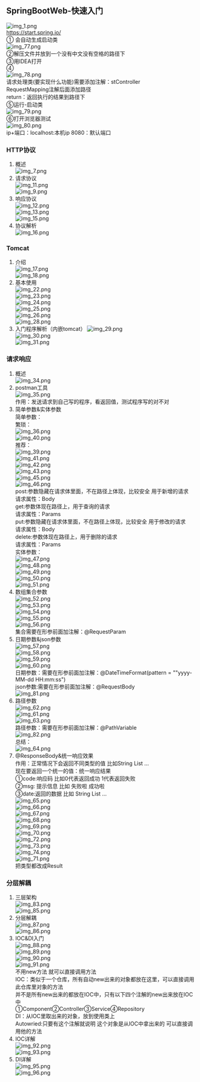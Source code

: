##  SpringBootWeb-快速入门  
![img_1.png](image/image7/img_1.png)    
https://start.spring.io/  
①  会自动生成启动类  
![img_77.png](image/image7/img_77.png)  
②解压文件并放到一个没有中文没有空格的路径下  
③用IDEA打开  
④  
![img_78.png](image/image7/img_78.png)  
请求处理类(要实现什么功能)需要添加注解：stController  
RequestMapping注解后面添加路径  
return：返回执行的结果到路径下  
⑤运行-启动类  
![img_79.png](image/image7/img_79.png)  
⑥打开浏览器测试  
![img_80.png](image/image7/img_80.png)  
ip+端口：localhost:本机ip 8080：默认端口  
###  HTTP协议  
1.  概述  
![img_7.png](image/image7/img_7.png)  
2.  请求协议  
![img_11.png](image/image7/img_11.png)  
![img_9.png](image/image7/img_9.png)  
3.  响应协议  
![img_12.png](image/image7/img_12.png)  
![img_13.png](image/image7/img_13.png)  
![img_15.png](image/image7/img_15.png)  
4.  协议解析  
![img_16.png](image/image7/img_16.png)  
###  Tomcat  
1.  介绍  
![img_17.png](image/image7/img_17.png)  
![img_18.png](image/image7/img_18.png)  
2.  基本使用  
![img_22.png](image/image7/img_22.png)  
![img_23.png](image/image7/img_23.png)  
![img_24.png](image/image7/img_24.png)  
![img_25.png](image/image7/img_25.png)  
![img_26.png](image/image7/img_26.png)  
![img_28.png](image/image7/img_28.png)  
3.  入门程序解析（内嵌tomcat） 
![img_29.png](image/image7/img_29.png)  
![img_30.png](image/image7/img_30.png)  
![img_31.png](image/image7/img_31.png)  
###  请求响应  
1.  概述  
![img_34.png](image/image7/img_34.png)  
2.  postman工具  
![img_35.png](image/image7/img_35.png)  
作用：发送请求到自己写的程序，看返回值，测试程序写的对不对  
3.  简单参数&实体参数  
简单参数：  
繁琐：  
![img_36.png](image/image7/img_36.png)  
![img_40.png](image/image7/img_40.png)  
推荐：  
![img_39.png](image/image7/img_39.png)   
![img_41.png](image/image7/img_41.png)  
![img_42.png](image/image7/img_42.png)  
![img_43.png](image/image7/img_43.png)  
![img_45.png](image/image7/img_45.png)  
![img_46.png](image/image7/img_46.png)  
post:参数隐藏在请求体里面，不在路径上体现，比较安全  用于新增的请求    
请求属性：Body  
get:参数体现在路径上，用于查询的请求  
请求属性：Params  
put:参数隐藏在请求体里面，不在路径上体现，比较安全 用于修改的请求  
请求属性：Body  
delete:参数体现在路径上，用于删除的请求  
请求属性：Params  
实体参数：  
![img_47.png](image/image7/img_47.png)   
![img_48.png](image/image7/img_48.png)  
![img_49.png](image/image7/img_49.png)  
![img_50.png](image/image7/img_50.png)  
![img_51.png](image/image7/img_51.png)  
4.  数组集合参数  
![img_52.png](image/image7/img_52.png)  
![img_53.png](image/image7/img_53.png)  
![img_54.png](image/image7/img_54.png)  
![img_55.png](image/image7/img_55.png)  
![img_56.png](image/image7/img_56.png)  
集合需要在形参前面加注解：@RequestParam  
5.  日期参数&json参数  
![img_57.png](image/image7/img_57.png)  
![img_58.png](image/image7/img_58.png)  
![img_59.png](image/image7/img_59.png)  
![img_60.png](image/image7/img_60.png)  
日期参数：需要在形参前面加注解：@DateTimeFormat(pattern = ""yyyy-MM-dd HH:mm:ss")   
json参数:需要在形参前面加注解：@RequestBody  
![img_81.png](image/image7/img_81.png)  
6.  路径参数  
![img_62.png](image/image7/img_62.png)  
![img_61.png](image/image7/img_61.png)  
![img_63.png](image/image7/img_63.png)  
路径参数：需要在形参前面加注解：@PathVariable  
![img_82.png](image/image7/img_82.png)  
总结：  
![img_64.png](image/image7/img_64.png)  
7.  @ResponseBody&统一响应效果  
作用：正常情况下会返回不同类型的值 比如String List ...   
现在要返回一个统一的值：统一响应结果  
①code:响应码 比如0代表返回成功 1代表返回失败  
②msg: 提示信息  比如 失败啦  成功啦   
③date:返回的数据  比如 String List ...   
![img_65.png](image/image7/img_65.png)  
![img_66.png](image/image7/img_66.png)  
![img_67.png](image/image7/img_67.png)  
![img_68.png](image/image7/img_68.png)  
![img_69.png](image/image7/img_69.png)  
![img_70.png](image/image7/img_70.png)  
![img_72.png](image/image7/img_72.png)  
![img_73.png](image/image7/img_73.png)  
![img_74.png](image/image7/img_74.png)  
![img_71.png](image/image7/img_71.png)  
把类型都改成Result  
###  分层解耦  
1.  三层架构  
![img_83.png](image/image7/img_83.png)  
![img_85.png](image/image7/img_85.png)  
2.  分层解耦   
![img_87.png](image/image7/img_87.png)  
![img_86.png](image/image7/img_86.png)  
3.  IOC&DI入门  
![img_88.png](image/image7/img_88.png)  
![img_89.png](image/image7/img_89.png)  
![img_90.png](image/image7/img_90.png)  
![img_91.png](image/image7/img_91.png)  
不用new方法 就可以直接调用方法  
IOC：类似于一个仓库，所有自动new出来的对象都放在这里，可以直接调用此仓库里对象的方法  
并不是所有new出来的都放在IOC中，只有以下四个注解的new出来放在IOC中  
①Component②Controller③Service④Repository  
DI：从IOC里取出来的对象，放到使用类上  
Autowried:只要有这个注解就说明 这个对象是从IOC中拿出来的 可以直接调用他的方法 
4.  IOC详解  
![img_92.png](image/image7/img_92.png)  
![img_93.png](image/image7/img_93.png)  
5.  DI详解  
![img_95.png](image/image7/img_95.png)  
![img_96.png](image/image7/img_96.png)  


 